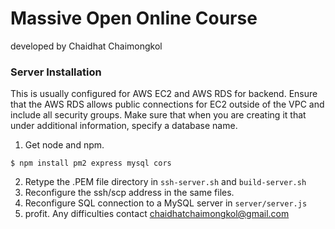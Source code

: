 # Massive Open Online Course
developed by Chaidhat Chaimongkol

### Server Installation
This is usually configured for AWS EC2 and AWS RDS for backend.
Ensure that the AWS RDS allows public connections for EC2 outside of the VPC and include all security groups. Make sure that when you are creating it that under additional information, specify a database name.
1. Get node and npm.
```
$ npm install pm2 express mysql cors
```
2. Retype the .PEM file directory in `ssh-server.sh` and `build-server.sh`
3. Reconfigure the ssh/scp address in the same files.
4. Reconfigure SQL connection to a MySQL server in `server/server.js`
5. profit.
Any difficulties contact chaidhatchaimongkol@gmail.com